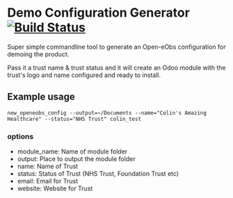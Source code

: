 # Demo Configuration Generator [![Build Status](https://travis-ci.com/NeovaHealth/demo-conf-generator.svg?token=igX7qDwhAWz4yJv1VvQp)](https://travis-ci.com/NeovaHealth/demo-conf-generator)
Super simple commandline tool to generate an Open-eObs configuration for demoing the product.

Pass it a trust name & trust status and it will create an Odoo module with the trust's logo and name configured and ready to install.

## Example usage
`new_openeobs_config --output=~/Documents --name="Colin's Amazing Healthcare" --status="NHS Trust" colin_test`

### options
 - module_name: Name of module folder
 - output: Place to output the module folder
 - name: Name of Trust
 - status: Status of Trust (NHS Trust, Foundation Trust etc)
 - email: Email for Trust
 - website: Website for Trust